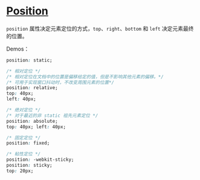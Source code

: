 # [Position](https://developer.mozilla.org/en-US/docs/Web/CSS/position)

`position` 属性决定元素定位的方式，`top`、`right`、`bottom` 和 `left` 决定元素最终的位置。

Demos：

```css
position: static;

/* 相对定位 */
/* 相对定位在文档中的位置是偏移给定的值，但是不影响其他元素的偏移。*/
/* 可用于实现窗口抖动时，不改变周围元素的位置*/
position: relative;
top: 40px;
left: 40px;

/* 绝对定位 */
/* 对于最近的非 static 祖先元素定位 */
position: absolute;
top: 40px; left: 40px;

/* 固定定位 */
position: fixed;

/* 粘性定位 */
position: -webkit-sticky;
position: sticky;
top: 20px;
```

